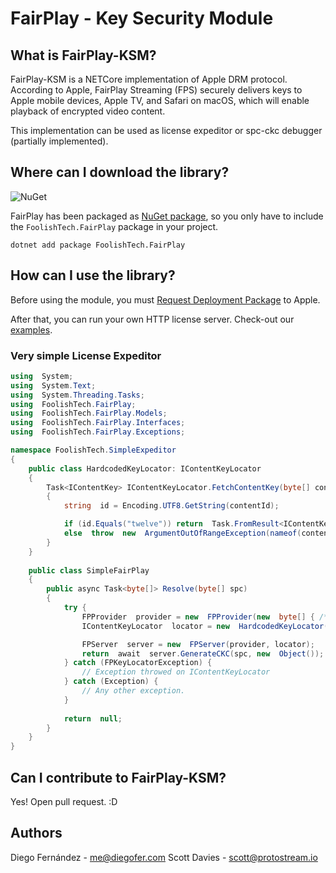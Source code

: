 # FairPlay - Key Security Module 


## What is FairPlay-KSM?

FairPlay-KSM is a NETCore implementation of Apple DRM protocol. According to Apple, FairPlay Streaming (FPS) securely delivers keys to Apple mobile devices, Apple TV, and Safari on macOS, which will enable playback of encrypted video content.

This implementation can be used as license expeditor or spc-ckc debugger (partially implemented). 

## Where can I download the library?

![NuGet](https://www.nuget.org/Content/gallery/img/logo-header.svg)

FairPlay has been packaged as [NuGet package](https://www.nuget.org/packages/FoolishTech.FairPlay/), so you only have to include the `FoolishTech.FairPlay` package in your project.

`dotnet add package FoolishTech.FairPlay`

## How can I use the library?

Before using the module, you must [Request Deployment Package](https://developer.apple.com/contact/fps/) to Apple. 

After that, you can run your own HTTP license server. Check-out our [examples](https://github.com/diegojfer/FairPlay-KSM/tree/master/examples).

### Very simple License Expeditor

```csharp
using  System;
using  System.Text;
using  System.Threading.Tasks;
using  FoolishTech.FairPlay;
using  FoolishTech.FairPlay.Models;
using  FoolishTech.FairPlay.Interfaces;
using  FoolishTech.FairPlay.Exceptions;

namespace FoolishTech.SimpleExpeditor
{
	public class HardcodedKeyLocator: IContentKeyLocator
	{
		Task<IContentKey> IContentKeyLocator.FetchContentKey(byte[] contentId, object  info /* Object passed on GenerateCKC */)
		{
			string  id = Encoding.UTF8.GetString(contentId);

			if (id.Equals("twelve")) return  Task.FromResult<IContentKey>(new  FPStaticKey("3C3C3C3C3C3C3C3C3C3C3C3C3C3C3C3C", "D5FBD6B82ED93E4EF98AE40931EE33B7"));
			else  throw  new  ArgumentOutOfRangeException(nameof(contentId), $"We can't find key for content id ${contentId}");
		}
	}
	
	public class SimpleFairPlay
	{
		public async Task<byte[]> Resolve(byte[] spc)
		{
			try {
				FPProvider  provider = new  FPProvider(new  byte[] { /* Certificate+PrivKey P12 */ }, ""  /* P12 Passphrase */, new  byte[] { /* ASK */ });
				IContentKeyLocator  locator = new  HardcodedKeyLocator();

				FPServer  server = new  FPServer(provider, locator);
				return  await  server.GenerateCKC(spc, new  Object());
			} catch (FPKeyLocatorException) {
				// Exception throwed on IContentKeyLocator
			} catch (Exception) {
				// Any other exception.
			}
			
			return  null;
		}
	}
}
```

## Can I contribute to FairPlay-KSM?

Yes! Open pull request. :D

## Authors

Diego Fernández - [me@diegofer.com](mailto:me@diegofer.com) 
Scott Davies - [scott@protostream.io](mailto:scott@protostream.io) 